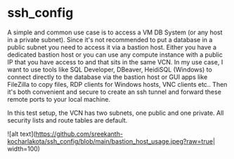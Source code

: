 # ssh_config
A simple and common use case is to access a VM DB System (or any host in a private subnet). Since it's not recommended to put a database in a public subnet you need to access it via a bastion host. Either you have a dedicated bastion host or you can use any compute instance with a public IP that you have access to and that sits in the same VCN. In my use case, I want to use tools like SQL Developer, DBeaver, HeidiSQL (Windows) to connect directly to the database via the bastion host or GUI apps like FileZilla to copy files, RDP clients for Windows hosts, VNC clients etc.. Then it's both convenient and secure to create an ssh tunnel and forward these remote ports to your local machine.

In this test setup, the VCN has two subnets, one public and one private. All security lists and route tables are default.

![alt text](https://github.com/sreekanth-kocharlakota/ssh_config/blob/main/bastion_host_usage.jpeg?raw=true| width=100)

